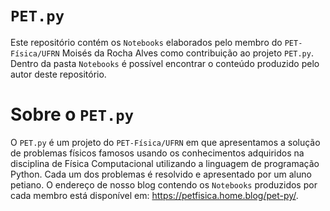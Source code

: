 # `PET.py`

Este repositório contém os `Notebooks` elaborados pelo membro do `PET-Física/UFRN` Moisés da Rocha Alves como contribuição ao projeto `PET.py`. Dentro da pasta `Notebooks` é possível encontrar o conteúdo produzido pelo autor deste repositório.

# Sobre o `PET.py`

O `PET.py` é um projeto do `PET-Física/UFRN` em que apresentamos a solução de problemas físicos famosos usando os conhecimentos adquiridos na disciplina de Física Computacional utilizando a linguagem de programação Python. Cada um dos problemas é resolvido e apresentado por um aluno petiano. O endereço de nosso blog contendo os `Notebooks` produzidos por cada membro está disponível em: <https://petfisica.home.blog/pet-py/>.